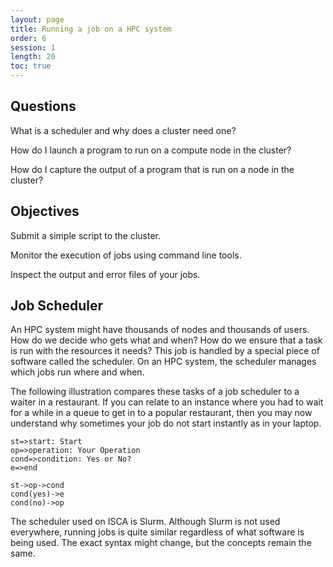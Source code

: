 ```yaml
---
layout: page
title: Running a job on a HPC system
order: 6
session: 1
length: 20
toc: true
---
```


## Questions
What is a scheduler and why does a cluster need one?

How do I launch a program to run on a compute node in the cluster?

How do I capture the output of a program that is run on a node in the cluster?

## Objectives

Submit a simple script to the cluster.

Monitor the execution of jobs using command line tools.

Inspect the output and error files of your jobs.

## Job Scheduler
An HPC system might have thousands of nodes and thousands of users. How do we decide who gets what and when? How do we ensure that a task is run with the resources it needs? This job is handled by a special piece of software called the scheduler. On an HPC system, the scheduler manages which jobs run where and when.

The following illustration compares these tasks of a job scheduler to a waiter in a restaurant. If you can relate to an instance where you had to wait for a while in a queue to get in to a popular restaurant, then you may now understand why sometimes your job do not start instantly as in your laptop.

```flow
st=>start: Start
op=>operation: Your Operation
cond=>condition: Yes or No?
e=>end

st->op->cond
cond(yes)->e
cond(no)->op
```

The scheduler used on ISCA is Slurm. Although Slurm is not used everywhere, running jobs is quite similar regardless of what software is being used. The exact syntax might change, but the concepts remain the same.